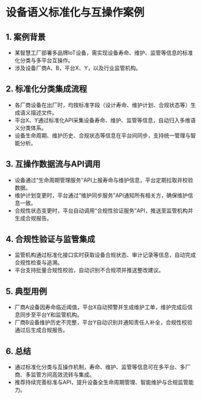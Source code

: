 # 设备语义标准化与互操作案例

## 1. 案例背景

- 某智慧工厂部署多品牌IoT设备，需实现设备寿命、维护、监管等信息的标准化分类与多平台互操作。
- 涉及设备厂商A、B，平台X、Y，以及行业监管机构。

## 2. 标准化分类集成流程

- 各厂商设备在出厂时，均按标准字段（设计寿命、维护计划、合规状态等）生成语义描述文件。
- 平台X、Y通过标准化API采集设备寿命、维护、监管等信息，自动归入多维语义分类体系。
- 设备生命周期、维护历史、合规状态等信息在平台间同步，支持统一管理与智能分析。

## 3. 互操作数据流与API调用

- 设备通过“生命周期管理服务”API上报寿命与维护信息，平台定期拉取并校验数据。
- 维护计划变更时，平台通过“维护同步服务”API通知所有相关方，确保维护信息一致。
- 合规性状态变更时，平台自动调用“合规性验证服务”API，推送至监管机构并生成合规报告。

## 4. 合规性验证与监管集成

- 监管机构通过标准化接口实时获取设备合规状态、审计记录等信息，自动完成合规性检查与追溯。
- 平台支持批量合规性校验，自动识别不合规项并推送整改建议。

## 5. 典型用例

- 厂商A设备因寿命临近阈值，平台X自动预警并生成维护工单，维护完成后信息同步至平台Y和监管机构。
- 厂商B设备维护历史不完整，平台Y自动识别并通知责任人补全，合规性校验通过后生成合规报告。

## 6. 总结

- 通过标准化分类与互操作机制，寿命、维护、监管等信息可在多平台、多厂商、多监管方间高效流转与集成。
- 推荐持续完善标准与API，提升设备全生命周期管理、智能维护与合规监管能力。
